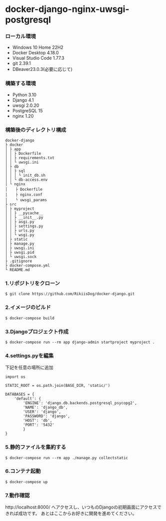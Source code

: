 # docker-django-nginx-uwsgi-postgresql

### ローカル環境
- Windows 10 Home 22H2
- Docker Desktop 4.18.0
- Visual Studio Code 1.77.3
- git 2.39.1
- DBeaver23.0.3(必要に応じて)

### 構築する環境
- Python 3.10
- Django 4.1
- uwsgi 2.0.20
- PostgreSQL 15
- nginx 1.20

### 構築後のディレクトリ構成
```
docker-django
├ docker
│ ├ app
│ │ ├ Dockerfile
│ │ ├ requirements.txt
│ │ └ uwsgi.ini
│ ├ db
│ │ ├ sql
│ │ │ └ init_db.sh
│ │ └ db-access.env
│ └ nginx
│ 　 ├ Dockerfile
│ 　 ├ nginx.conf
│ 　 └ uwsgi_params
├ src
│ ├ myproject
│ │ ├ __pycache__
│ │ ├ __init__.py
│ │ ├ asgi.py
│ │ ├ settings.py
│ │ ├ urls.py
│ │ └ wsgi.py
│ ├ static
│ ├ manage.py
│ ├ uwsgi.ini
│ ├ uwsgi.pid
│ └ uwsgi.sock
├ .gitignore
├ docker-compose.yml
└ README.md
```

### 1.リポジトリをクローン
```
$ git clone https://github.com/RikiisDog/docker-django.git
```

### 2.イメージのビルド
```
$ docker-compose build
```

### 3.Djangoプロジェクト作成
```
$ docker-compose run --rm app django-admin startproject myproject .
```

### 4.settings.pyを編集
下記を任意の場所に追加
```
import os

STATIC_ROOT = os.path.join(BASE_DIR, 'static/')

DATABASES = {
    'default': {
        'ENGINE': 'django.db.backends.postgresql_psycopg2',
        'NAME': 'django_db',
        'USER': 'django',
        'PASSWORD': 'django',
        'HOST': 'db',
        'PORT': '5432'
        }
}
```

### 5.静的ファイルを集約する
```
$ docker-compose run --rm app ./manage.py collectstatic
```

### 6.コンテナ起動
```
$ docker-compose up
```

### 7.動作確認
http://localhost:8000/ へアクセスし、いつものDjangoの初期画面にアクセスできれば成功です。
あとはここからお好きに開発を進めてください。
